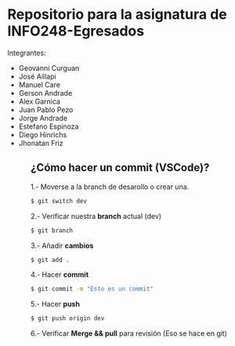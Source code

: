 # Repositorio para la asignatura de INFO248-Egresados

Integrantes:

<ul>
  <li>Geovanni Curguan</li>
  <li>José Aillapi</li>
  <li>Manuel Care</li>
  <li>Gerson Andrade</li>
  <li>Alex Garnica</li>
  <li>Juan Pablo Pezo</li>
  <li>Jorge Andrade</li>
  <li>Estefano Espinoza</li>
  <li>Diego Hinrichs</li>
  <li>Jhonatan Friz</li>
<ul>

## ¿Cómo hacer un commit (VSCode)?

  1.- Moverse a la branch de desarollo o crear una.
  ```bash
  $ git switch dev
  ```
  
  2.- Verificar nuestra **branch** actual (dev)
  ```bash
  $ git branch
  ```
  
  3.- Añadir **cambios**
  ```bash
  $ git add .
  ```

  4.- Hacer **commit**
  ```bash
  $ git commit -m "Esto es un commit"
  ```

  5.- Hacer **push**
  ```bash
  $ git push origin dev
  ```
  6.- Verificar **Merge && pull** para revisión
  (Eso se hace en git)
